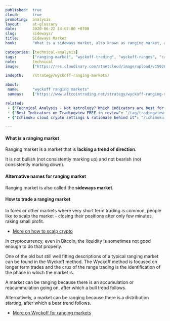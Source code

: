 ```yaml
---
published:  true
cloud:      true
promoting:  analysis
layout:     at-glossary
date:       2020-06-22 14:07:00 +0700
slug:       sideways/
title:      Sideways Market
hook:       "What is a sideways market, also known as ranging market, and how to trade it."

categories: [technical-analysis]
tags:       ["ranging-market", "wyckoff-trading", "wyckoff-ranges", "crypto-market"]
note:       technical
image:      ["https://res.cloudinary.com/atnetcloud/image/upload/v1592815183/atnet/_glossary/w_accum1_xtnaua.jpg"]

indepth:    /strategy/wyckoff-ranging-markets/

about:
 name:      "wyckoff ranging markets"
 sameas:    ["https://www.altcointrading.net/strategy/wyckoff-ranging-markets/"]

related:
 - {"Technical Analysis - Not astrology? Which indicators are best for crypto trading": "/technical-analysis/"}
 - {"Best Indicators on Tradingview FREE in review": "/tag/tradingview-script-review/"}
 - {"Ichimoku cloud crypto settings & rationale behind it": "/ichimoku-cloud/"}

---
```


#### What is a ranging market

Ranging market is a market that is **lacking a trend of direction**.

It is not bullish (not consistently marking up) and not bearish (not consistently marking down).

#### Alternative names for ranging market

Ranging market is also called the **sideways market**.

#### How to trade a ranging market

In forex or other markets where very short term trading is common, people like to scalp the market - closing their positions after only few minutes, raking small profit.

* [More on how to scalp crypto](/strategy/scalping/)

In cryptocurrency, even in Bitcoin, the liquidity is sometimes not good enough to do that properly.

One of the old but still well fitting descriptions of a typical ranging market can be found in the Wyckoff method. The Wyckoff method is focused on longer term trades and the crux of the range trading is the identification of the phase in which the market is.

A market can be ranging because there is an accumulation or reacummulation going on, after which a bull trend follows.

Alternatively, a market can be ranging because there is a distribution starting, after which a bear trend follows.

* [More on Wyckoff for ranging markets](/strategy/wyckoff-ranging-markets/)

